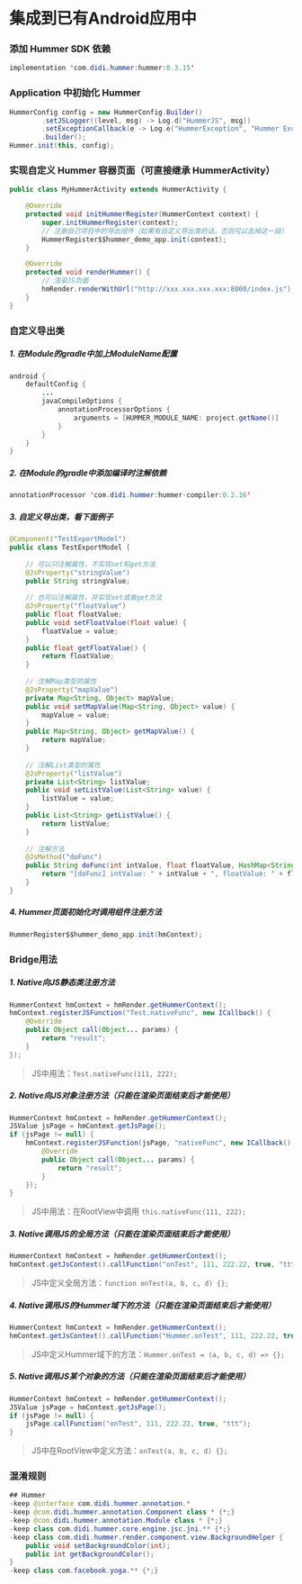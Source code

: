 集成到已有Android应用中
===

### 添加 Hummer SDK 依赖
```java
implementation 'com.didi.hummer:hummer:0.3.15'
```

### Application 中初始化 Hummer
```java
HummerConfig config = new HummerConfig.Builder()
        .setJSLogger((level, msg) -> Log.d("HummerJS", msg))
        .setExceptionCallback(e -> Log.e("HummerException", "Hummer Exception", e))
        .builder();
Hummer.init(this, config);
```

### 实现自定义 Hummer 容器页面（可直接继承 HummerActivity）
```java
public class MyHummerActivity extends HummerActivity {

    @Override
    protected void initHummerRegister(HummerContext context) {
        super.initHummerRegister(context);
        // 注册自己项目中的导出组件（如果有自定义导出类的话，否则可以去掉这一段）
        HummerRegister$$hummer_demo_app.init(context);
    }

    @Override
    protected void renderHummer() {
        // 渲染JS页面
        hmRender.renderWithUrl("http://xxx.xxx.xxx.xxx:8000/index.js");
    }
}
```

### 自定义导出类
##### 1. 在Module的gradle中加上ModuleName配置
```java
android {
    defaultConfig {
        ...
        javaCompileOptions {
            annotationProcessorOptions {
                arguments = [HUMMER_MODULE_NAME: project.getName()]
            }
        }
    }
}
```

##### 2. 在Module的gradle中添加编译时注解依赖
```java
annotationProcessor 'com.didi.hummer:hummer-compiler:0.2.16'
```

##### 3. 自定义导出类，看下面例子
```java
@Component("TestExportModel")
public class TestExportModel {
 
    // 可以只注解属性，不实现set和get方法
    @JsProperty("stringValue")
    public String stringValue;
 
    // 也可以注解属性，并实现set或者get方法
    @JsProperty("floatValue")
    public float floatValue;
    public void setFloatValue(float value) {
        floatValue = value;
    }
    public float getFloatValue() {
        return floatValue;
    }
 
    // 注解Map类型的属性
    @JsProperty("mapValue")
    private Map<String, Object> mapValue;
    public void setMapValue(Map<String, Object> value) {
        mapValue = value;
    }
    public Map<String, Object> getMapValue() {
        return mapValue;
    }
 
    // 注解List类型的属性
    @JsProperty("listValue")
    private List<String> listValue;
    public void setListValue(List<String> value) {
        listValue = value;
    }
    public List<String> getListValue() {
        return listValue;
    }
 
    // 注解方法
    @JsMethod("doFunc")
    public String doFunc(int intValue, float floatValue, HashMap<String, String> mapValue, ArrayList<Object> listValue) {
        return "[doFunc] intValue: " + intValue + ", floatValue: " + floatValue + ", mapValue: " + mapValue + ", listValue: " + listValue;
    }
}
```

##### 4. Hummer页面初始化时调用组件注册方法
```java
HummerRegister$$hummer_demo_app.init(hmContext);
```

### Bridge用法
##### 1. Native向JS静态类注册方法
```java
HummerContext hmContext = hmRender.getHummerContext();
hmContext.registerJSFunction("Test.nativeFunc", new ICallback() {
    @Override
    public Object call(Object... params) {
        return "result";
    }
});
```
> JS中用法：`Test.nativeFunc(111, 222);`

##### 2. Native向JS对象注册方法（只能在渲染页面结束后才能使用）
```java
HummerContext hmContext = hmRender.getHummerContext();
JSValue jsPage = hmContext.getJsPage();
if (jsPage != null) {
    hmContext.registerJSFunction(jsPage, "nativeFunc", new ICallback() {
        @Override
        public Object call(Object... params) {
            return "result";
        }
    });
}
```
> JS中用法：在RootView中调用 `this.nativeFunc(111, 222);`

##### 3. Native调用JS的全局方法（只能在渲染页面结束后才能使用）
```java
HummerContext hmContext = hmRender.getHummerContext();
hmContext.getJsContext().callFunction("onTest", 111, 222.22, true, "ttt");
```
> JS中定义全局方法：`function onTest(a, b, c, d) {};`

##### 4. Native调用JS的Hummer域下的方法（只能在渲染页面结束后才能使用）
```java
HummerContext hmContext = hmRender.getHummerContext();
hmContext.getJsContext().callFunction("Hummer.onTest", 111, 222.22, true, "ttt");
```
> JS中定义Hummer域下的方法：`Hummer.onTest = (a, b, c, d) => {};`

##### 5. Native调用JS某个对象的方法（只能在渲染页面结束后才能使用）
```java
HummerContext hmContext = hmRender.getHummerContext();
JSValue jsPage = hmContext.getJsPage();
if (jsPage != null) {
    jsPage.callFunction("onTest", 111, 222.22, true, "ttt");
}
```
> JS中在RootView中定义方法：`onTest(a, b, c, d) {};`

### 混淆规则
```java
## Hummer
-keep @interface com.didi.hummer.annotation.*
-keep @com.didi.hummer.annotation.Component class * {*;}
-keep @com.didi.hummer.annotation.Module class * {*;}
-keep class com.didi.hummer.core.engine.jsc.jni.** {*;}
-keep class com.didi.hummer.render.component.view.BackgroundHelper {
    public void setBackgroundColor(int);
    public int getBackgroundColor();
}
-keep class com.facebook.yoga.** {*;}
```